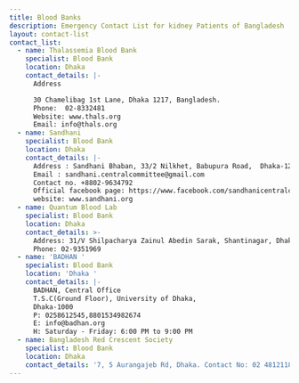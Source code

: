 ```yaml
---
title: Blood Banks
description: Emergency Contact List for kidney Patients of Bangladesh
layout: contact-list
contact_list:
  - name: Thalassemia Blood Bank
    specialist: Blood Bank
    location: Dhaka
    contact_details: |-
      Address

      30 Chamelibag 1st Lane, Dhaka 1217, Bangladesh.
      Phone:  02-8332481
      Website: www.thals.org
      Email: info@thals.org
  - name: Sandhani
    specialist: Blood Bank
    location: Dhaka
    contact_details: |-
      Address : Sandhani Bhaban, 33/2 Nilkhet, Babupura Road,  Dhaka-1205
      Email : sandhani.centralcommittee@gmail.com
      Contact no. +8802-9634792
      Official facebook page: https://www.facebook.com/sandhanicentralcommittee
      website: www.sandhani.org
  - name: Quantum Blood Lab
    specialist: Blood Bank
    location: Dhaka
    contact_details: >-
      Address: 31/V Shilpacharya Zainul Abedin Sarak, Shantinagar, Dhaka 1217.
      Phone: 02-9351969
  - name: 'BADHAN '
    specialist: Blood Bank
    location: 'Dhaka '
    contact_details: |-
      BADHAN, Central Office
      T.S.C(Ground Floor), University of Dhaka,
      Dhaka-1000
      P: 0258612545,8801534982674
      E: info@badhan.org
      H: Saturday - Friday: 6:00 PM to 9:00 PM
  - name: Bangladesh Red Crescent Society
    specialist: Blood Bank
    location: Dhaka
    contact_details: '7, 5 Aurangajeb Rd, Dhaka. Contact No: 02 48121182, 01811 458537. '
---
```



